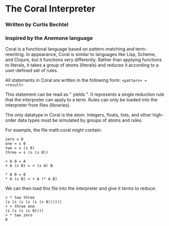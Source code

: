 
# The Coral Interpreter
### Written by Curtis Bechtel
### Inspired by the Anemone language

Coral is a functional language based on pattern-matching and term-rewriting. In
appearance, Coral is similar to languages like Lisp, Scheme, and Clojure, but
it functions very differently. Rather than applying functions to literals, it
takes a group of atoms (literals) and reduces it according to a user-defined set
of rules.

All statements in Coral are written in the following form:
`<pattern> = <result>`

This statement can be read as "<pattern> yields <result>". It represents a
single reduction rule that the interpreter can apply to a term. Rules can only
be loaded into the interpreter from files (libraries).

The only datatype in Coral is the atom. Integers, floats, lists, and other
high-order data types must be simulated by groups of atoms and rules.

For example, the file math.coral might contain:

```
zero = 0
one = s 0
two = s (s 0)
three = s (s (s 0))

+ A 0 = A
+ A (s B) = + (s A) B

* A 0 = 0
* A (s B) = + A (* A B)
```
    
We can then load this file into the interpreter and give it terms to reduce:

```
> * two three
(s (s (s (s (s (s 0))))))
> + three one
(s (s (s (s 0))))
> * two zero
0
```
